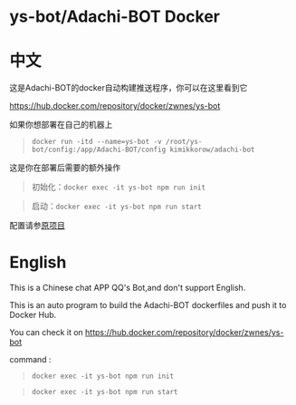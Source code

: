 # ys-bot/Adachi-BOT Docker
# 中文
这是Adachi-BOT的docker自动构建推送程序，你可以在这里看到它 

https://hub.docker.com/repository/docker/zwnes/ys-bot

如果你想部署在自己的机器上
> `docker run -itd --name=ys-bot -v /root/ys-bot/config:/app/Adachi-BOT/config kimikkorow/adachi-bot`

这是你在部署后需要的额外操作

> 初始化：`docker exec -it ys-bot npm run init`

> 启动：`docker exec -it ys-bot npm run start`

配置请参[原项目](https://github.com/Arondight/Adachi-BOT)

# English
This is a Chinese chat APP QQ's Bot,and don't support English.

This is an auto program to build the Adachi-BOT dockerfiles and push it to Docker Hub.

You can check it on  https://hub.docker.com/repository/docker/zwnes/ys-bot

command :
> `docker exec -it ys-bot npm run init`

> `docker exec -it ys-bot npm run start`

